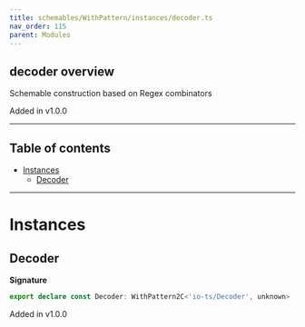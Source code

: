 ```yaml
---
title: schemables/WithPattern/instances/decoder.ts
nav_order: 115
parent: Modules
---
```


## decoder overview

Schemable construction based on Regex combinators

Added in v1.0.0

---

<h2 class="text-delta">Table of contents</h2>

- [Instances](#instances)
  - [Decoder](#decoder)

---

# Instances

## Decoder

**Signature**

```ts
export declare const Decoder: WithPattern2C<'io-ts/Decoder', unknown>
```

Added in v1.0.0
